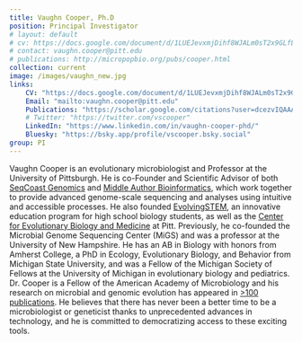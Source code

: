 ```yaml
---
title: Vaughn Cooper, Ph.D
position: Principal Investigator
# layout: default
# cv: https://docs.google.com/document/d/1LUEJevxmjDihf8WJALm0sT2x9GLfLq43CGAdpk9QjXs/preview
# contact: vaughn.cooper@pitt.edu
# publications: http://micropopbio.org/pubs/cooper.html
collection: current
image: /images/vaughn_new.jpg
links:
    CV: "https://docs.google.com/document/d/1LUEJevxmjDihf8WJALm0sT2x9GLfLq43CGAdpk9QjXs/preview"
    Email: "mailto:vaughn.cooper@pitt.edu"
    Publications: "https://scholar.google.com/citations?user=dcezvIQAAAAJ&hl=en&oi=ao"
    # Twitter: "https://twitter.com/vscooper"
    LinkedIn: "https://www.linkedin.com/in/vaughn-cooper-phd/"
    Bluesky: "https://bsky.app/profile/vscooper.bsky.social"
group: PI
---
```

Vaughn Cooper is an evolutionary microbiologist and Professor at the University of Pittsburgh. He is co-Founder and Scientific Advisor of both [SeqCoast Genomics](https://seqcoast.com/) and [Middle Author Bioinformatics](https://middleauthor.business.site/), which work together to provide advanced genome-scale sequencing and analyses using intuitive and accessible processes. He also founded [EvolvingSTEM](https://evolvingstem.org/), an innovative education program for high school biology students, as well as the [Center for Evolutionary Biology and Medicine](https://www.cebam.pitt.edu/) at Pitt. Previously, he co-founded the Microbial Genome Sequencing Center (MiGS) and was a professor at the University of New Hampshire. He has an AB in Biology with honors from Amherst College, a PhD in Ecology, Evolutionary Biology, and Behavior from Michigan State University, and was a Fellow of the Michigan Society of Fellows at the University of Michigan in evolutionary biology and pediatrics. Dr. Cooper is a Fellow of the American Academy of Microbiology and his research on microbial and genomic evolution has appeared in [>100 publications](https://scholar.google.com/citations?user=dcezvIQAAAAJ&hl=en&oi=ao). He believes that there has never been a better time to be a microbiologist or geneticist thanks to unprecedented advances in technology, and he is committed to democratizing access to these exciting tools.